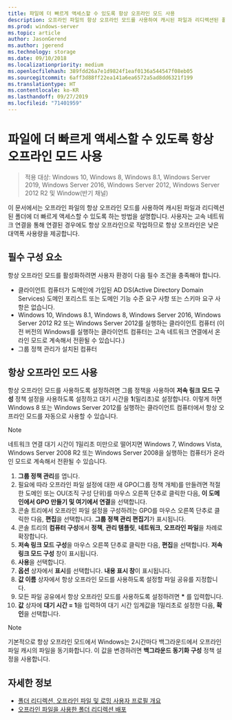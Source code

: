 ```yaml
---
title: 파일에 더 빠르게 액세스할 수 있도록 항상 오프라인 모드 사용
description: 오프라인 파일의 항상 오프라인 모드를 사용하여 캐시된 파일과 리디렉션된 폴더에 더 빠르게 액세스할 수 있도록 하는 방법입니다.
ms.prod: windows-server
ms.topic: article
author: JasonGerend
ms.author: jgerend
ms.technology: storage
ms.date: 09/10/2018
ms.localizationpriority: medium
ms.openlocfilehash: 389fdd26a7e1d9824f1eaf0136a544547f08eb05
ms.sourcegitcommit: 6aff3d88ff22ea141a6ea6572a5ad8dd6321f199
ms.translationtype: HT
ms.contentlocale: ko-KR
ms.lasthandoff: 09/27/2019
ms.locfileid: "71401959"
---
```

# <a name="enable-always-offline-mode-for-faster-access-to-files"></a>파일에 더 빠르게 액세스할 수 있도록 항상 오프라인 모드 사용

>적용 대상: Windows 10, Windows 8, Windows 8.1, Windows Server 2019, Windows Server 2016, Windows Server 2012, Windows Server 2012 R2 및 Window(반기 채널)

이 문서에서는 오프라인 파일의 항상 오프라인 모드를 사용하여 캐시된 파일과 리디렉션된 폴더에 더 빠르게 액세스할 수 있도록 하는 방법을 설명합니다. 사용자는 고속 네트워크 연결을 통해 연결된 경우에도 항상 오프라인으로 작업하므로 항상 오프라인은 낮은 대역폭 사용량을 제공합니다.

## <a name="prerequisites"></a>필수 구성 요소

항상 오프라인 모드를 활성화하려면 사용자 환경이 다음 필수 조건을 충족해야 합니다.

- 클라이언트 컴퓨터가 도메인에 가입된 AD DS(Active Directory Domain Services) 도메인 포리스트 또는 도메인 기능 수준 요구 사항 또는 스키마 요구 사항은 없습니다.
- Windows 10, Windows 8.1, Windows 8, Windows Server 2016, Windows Server 2012 R2 또는 Windows Server 2012를 실행하는 클라이언트 컴퓨터 (이전 버전의 Windows를 실행하는 클라이언트 컴퓨터는 고속 네트워크 연결에서 온라인 모드로 계속해서 전환될 수 있습니다.)
- 그룹 정책 관리가 설치된 컴퓨터

## <a name="enable-always-offline-mode"></a>항상 오프라인 모드 사용

항상 오프라인 모드를 사용하도록 설정하려면 그룹 정책을 사용하여 **저속 링크 모드 구성** 정책 설정을 사용하도록 설정하고 대기 시간을 **1**(밀리초)로 설정합니다. 이렇게 하면 Windows 8 또는 Windows Server 2012를 실행하는 클라이언트 컴퓨터에서 항상 오프라인 모드를 자동으로 사용할 수 있습니다.

>[!NOTE]
>네트워크 연결 대기 시간이 1밀리초 미만으로 떨어지면 Windows 7, Windows Vista, Windows Server 2008 R2 또는 Windows Server 2008을 실행하는 컴퓨터가 온라인 모드로 계속해서 전환될 수 있습니다.

1. **그룹 정책 관리**를 엽니다.
2. 필요에 따라 오프라인 파일 설정에 대한 새 GPO(그룹 정책 개체)를 만들려면 적절한 도메인 또는 OU(조직 구성 단위)를 마우스 오른쪽 단추로 클릭한 다음, **이 도메인에서 GPO 만들기 및 여기에서 연결**을 선택합니다.
3. 콘솔 트리에서 오프라인 파일 설정을 구성하려는 GPO를 마우스 오른쪽 단추로 클릭한 다음, **편집**을 선택합니다. **그룹 정책 관리 편집기**가 표시됩니다.
4. 콘솔 트리의 **컴퓨터 구성**에서 **정책**, **관리 템플릿**, **네트워크**, **오프라인 파일**을 차례로 확장합니다.
5. **저속 링크 모드 구성**을 마우스 오른쪽 단추로 클릭한 다음, **편집**을 선택합니다. **저속 링크 모드 구성** 창이 표시됩니다.
6. **사용**을 선택합니다.
7. **옵션** 상자에서 **표시**를 선택합니다. **내용 표시 창**이 표시됩니다.
8. **값 이름** 상자에서 항상 오프라인 모드를 사용하도록 설정할 파일 공유를 지정합니다.
9. 모든 파일 공유에서 항상 오프라인 모드를 사용하도록 설정하려면 **\*** 를 입력합니다.
10. **값** 상자에 **대기 시간 = 1**을 입력하여 대기 시간 임계값을 1밀리초로 설정한 다음, **확인**을 선택합니다.

>[!NOTE]
>기본적으로 항상 오프라인 모드에서 Windows는 2시간마다 백그라운드에서 오프라인 파일 캐시의 파일을 동기화합니다. 이 값을 변경하려면 **백그라운드 동기화 구성** 정책 설정을 사용합니다.

## <a name="more-information"></a>자세한 정보

* [폴더 리디렉션, 오프라인 파일 및 로밍 사용자 프로필 개요](folder-redirection-rup-overview.md)
* [오프라인 파일을 사용한 폴더 리디렉션 배포](deploy-folder-redirection.md)